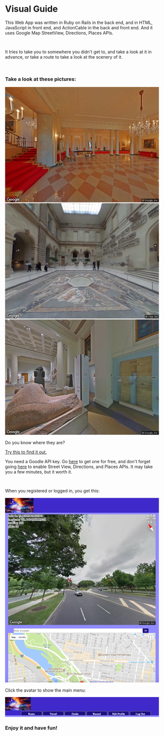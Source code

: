 <!DOCTYPE html>
<html>
<h1>Visual Guide</h1>
<p>This Web App was written in Ruby on Rails in the back end, and in HTML, JavaScript in front end, and ActionCable in the back and front end. And it uses Google Map StreetView, Directions, Places APIs.</p><br />
<p>It tries to take you to somewhere you didn't get to, and take a look at it in advance, or take a route to take a look at the scenery of it. </p><br/>
<h3>Take a look at these pictures: </h3>
<img src="./public/images/streetview2.jpeg" >
<img src="./public/images/streetview3.jpeg" >
<img src="./public/images/streetview4.jpeg" >
<br/>

<p>Do you know where they are?</p>
<a href="virtualtravel.herokuapp.com">Try this to find it out.</a><br/>

<p>You need a Goodle API key. Go <a href="https://developers.google.com/maps/documentation/javascript/get-api-key">here</a> to get one for free, and don't forget going <a href="https://console.developers.google.com/flows/enableapi?apiid=maps_backend,geocoding_backend,directions_backend,distance_matrix_backend,elevation_backend,places_backend&reusekey=true">here</a> to enable Street View, Directions, and Places APIs. It may take you a few minutes, but it worth it.</p><br/>

</p>When you registered or logged in, you get this:</p>
<img src="./public/images/uishot1.png"></br>

<p>Click the avatar to show the main menu:</p>
<img src="./public/images/uishot2.png"></br>

<h3>Enjoy it and have fun!</h3>
</html>
